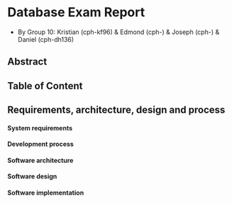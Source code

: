 # Database Exam Report
- By Group 10: Kristian (cph-kf96) & Edmond (cph-) & Joseph (cph-) & Daniel (cph-dh136)

## Abstract

## Table of Content

## Requirements, architecture, design and process
#### System requirements

#### Development process

#### Software architecture

#### Software design

#### Software implementation

